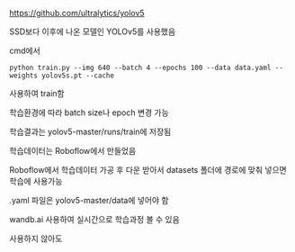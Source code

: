 https://github.com/ultralytics/yolov5

SSD보다 이후에 나온 모델인 YOLOv5를 사용했음

cmd에서

    python train.py --img 640 --batch 4 --epochs 100 --data data.yaml --weights yolov5s.pt --cache

사용하여 train함

학습환경에 따라 batch size나 epoch 변경 가능

학습결과는 yolov5-master/runs/train에 저장됨


학습데이터는 Roboflow에서 만들었음

Roboflow에서 학습데이터 가공 후 다운 받아서 datasets 폴더에 경로에 맞춰 넣으면 학습에 사용가능

.yaml 파일은 yolov5-master/data에 넣어야 함


wandb.ai 사용하여 실시간으로 학습과정 볼 수 있음

사용하지 않아도 

